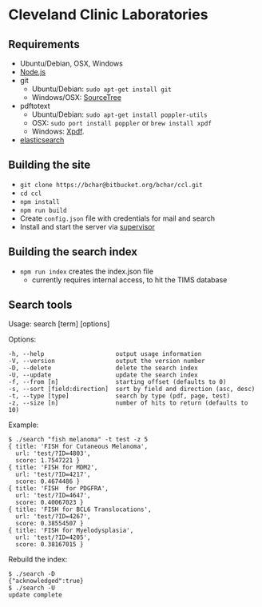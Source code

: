 # Cleveland Clinic Laboratories

## Requirements

- Ubuntu/Debian, OSX, Windows
- [Node.js](https://github.com/joyent/node/wiki/Installing-Node.js-via-package-manager)
- git
    - Ubuntu/Debian: `sudo apt-get install git`
    - Windows/OSX: [SourceTree](http://www.sourcetreeapp.com/)
- pdftotext
    - Ubuntu/Debian: `sudo apt-get install poppler-utils`
    - OSX: `sudo port install poppler` or `brew install xpdf`
    - Windows: [Xpdf](http://www.foolabs.com/xpdf/download.html).
- [elasticsearch](http://www.elasticsearch.org)

## Building the site

- `git clone https://bchar@bitbucket.org/bchar/ccl.git`
- `cd ccl`
- `npm install`
- `npm run build`
- Create `config.json` file with credentials for mail and search
- Install and start the server via [supervisor](http://supervisord.org/)

## Building the search index

- `npm run index` creates the index.json file
    - currently requires internal access, to hit the TIMS database

## Search tools

Usage: search [term] [options]

Options:

    -h, --help                    output usage information
    -V, --version                 output the version number
    -D, --delete                  delete the search index
    -U, --update                  update the search index
    -f, --from [n]                starting offset (defaults to 0)
    -s, --sort [field:direction]  sort by field and direction (asc, desc)
    -t, --type [type]             search by type (pdf, page, test)
    -z, --size [n]                number of hits to return (defaults to 10)

Example:

    $ ./search "fish melanoma" -t test -z 5
    { title: 'FISH for Cutaneous Melanoma',
      url: 'test/?ID=4803',
      score: 1.7547221 }
    { title: 'FISH for MDM2',
      url: 'test/?ID=4217',
      score: 0.4674486 }
    { title: 'FISH  for PDGFRA',
      url: 'test/?ID=4647',
      score: 0.40067023 }
    { title: 'FISH for BCL6 Translocations',
      url: 'test/?ID=4267',
      score: 0.38554507 }
    { title: 'FISH for Myelodysplasia',
      url: 'test/?ID=4205',
      score: 0.38167015 }

Rebuild the index:

    $ ./search -D
    {"acknowledged":true}
    $ ./search -U
    update complete

